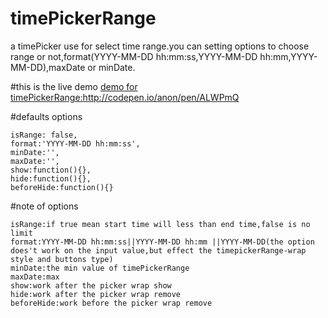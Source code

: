 # timePickerRange
a timePicker use for select time range.you can setting options to choose range or not,format(YYYY-MM-DD hh:mm:ss,YYYY-MM-DD hh:mm,YYYY-MM-DD),maxDate or minDate.

#this is the live demo 
<a href="http://codepen.io/anon/pen/ALWPmQ" target="_blank">demo for timePickerRange:http://codepen.io/anon/pen/ALWPmQ</a>

#defaults options
```
isRange: false,
format:'YYYY-MM-DD hh:mm:ss',
minDate:'',
maxDate:'',
show:function(){},
hide:function(){},
beforeHide:function(){}

```
#note of options
```
isRange:if true mean start time will less than end time,false is no limit
format:YYYY-MM-DD hh:mm:ss||YYYY-MM-DD hh:mm ||YYYY-MM-DD(the option does't work on the input value,but effect the timepickerRange-wrap style and buttons type)
minDate:the min value of timePickerRange
maxDate:max
show:work after the picker wrap show
hide:work after the picker wrap remove
beforeHide:work before the picker wrap remove
```
